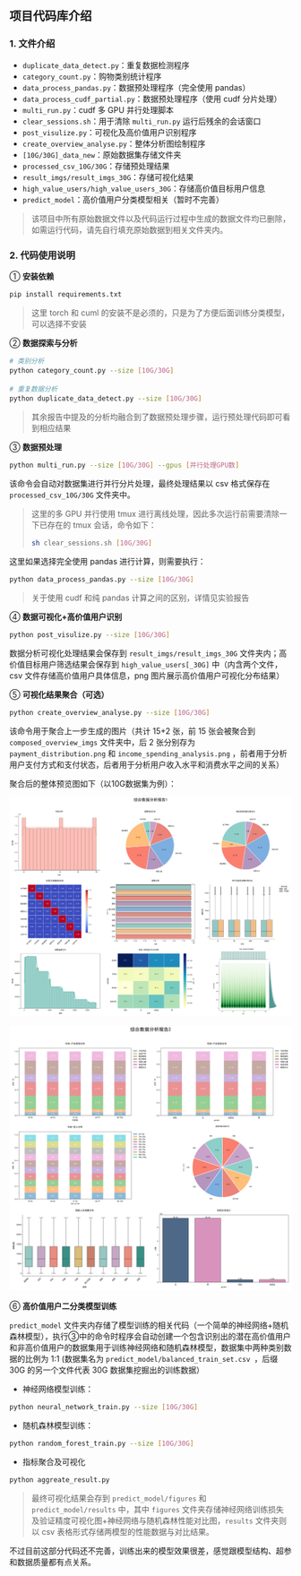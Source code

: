 ## 项目代码库介绍

### 1. 文件介绍

- `duplicate_data_detect.py`：重复数据检测程序
- `category_count.py`：购物类别统计程序
- `data_process_pandas.py`：数据预处理程序（完全使用 pandas）
- `data_process_cudf_partial.py`：数据预处理程序（使用 cudf 分片处理）
- `multi_run.py`：cudf 多 GPU 并行处理脚本
- `clear_sessions.sh`：用于清除 `multi_run.py` 运行后残余的会话窗口
- `post_visulize.py`：可视化及高价值用户识别程序
- `create_overview_analyse.py`：整体分析图绘制程序
- `[10G/30G]_data_new`：原始数据集存储文件夹
- `processed_csv_10G/30G`：存储预处理结果
- `result_imgs/result_imgs_30G`：存储可视化结果
- `high_value_users/high_value_users_30G`：存储高价值目标用户信息
- `predict_model`：高价值用户分类模型相关（暂时不完善）

> 该项目中所有原始数据文件以及代码运行过程中生成的数据文件均已删除，如需运行代码，请先自行填充原始数据到相关文件夹内。

### 2. 代码使用说明

① **安装依赖**

```bash
pip install requirements.txt
```

>这里 torch 和 cuml 的安装不是必须的，只是为了方便后面训练分类模型，可以选择不安装

② **数据探索与分析**

```bash
# 类别分析
python category_count.py --size [10G/30G]

# 重复数据分析
python duplicate_data_detect.py --size [10G/30G]
```

> 其余报告中提及的分析均融合到了数据预处理步骤，运行预处理代码即可看到相应结果

③ **数据预处理**

```bash
python multi_run.py --size [10G/30G] --gpus [并行处理GPU数]
```

该命令会自动对数据集进行并行分片处理，最终处理结果以 csv 格式保存在 `processed_csv_10G/30G` 文件夹中。

>  这里的多 GPU 并行使用 tmux 进行离线处理，因此多次运行前需要清除一下已存在的 tmux 会话，命令如下：
>
> ```bash
> sh clear_sessions.sh [10G/30G]
> ```

这里如果选择完全使用 pandas 进行计算，则需要执行：

```bash
python data_process_pandas.py --size [10G/30G]
```

> 关于使用 cudf 和纯 pandas 计算之间的区别，详情见实验报告

④ **数据可视化+高价值用户识别**

```bash
python post_visulize.py --size [10G/30G]
```

数据分析可视化处理结果会保存到 `result_imgs/result_imgs_30G` 文件夹内；高价值目标用户筛选结果会保存到 `high_value_users[_30G]` 中（内含两个文件，csv 文件存储高价值用户具体信息，png 图片展示高价值用户可视化分布结果）

⑤ **可视化结果聚合（可选）**

```bash
python create_overview_analyse.py --size [10G/30G]
```

该命令用于聚合上一步生成的图片（共计 15+2 张，前 15 张会被聚合到 `composed_overview_imgs` 文件夹中，后 2 张分别存为 `payment_distribution.png` 和 `income_spending_analysis.png` ，前者用于分析用户支付方式和支付状态，后者用于分析用户收入水平和消费水平之间的关系）

聚合后的整体预览图如下（以10G数据集为例）：

![综合分析图](composed_overview_imgs/overview_analysis1.png)



![综合分析图2](composed_overview_imgs/overview_analysis2.png)

⑥ **高价值用户二分类模型训练**

`predict_model` 文件夹内存储了模型训练的相关代码（一个简单的神经网络+随机森林模型），执行③中的命令时程序会自动创建一个包含识别出的潜在高价值用户和非高价值用户的数据集用于训练神经网络和随机森林模型，数据集中两种类别数据的比例为 1:1 (数据集名为  `predict_model/balanced_train_set.csv `，后缀 30G 的另一个文件代表 30G 数据集挖掘出的训练数据）

- 神经网络模型训练：

```bash
python neural_network_train.py --size [10G/30G]
```

- 随机森林模型训练：

```bash
python random_forest_train.py --size [10G/30G]
```

- 指标聚合及可视化

```bash
python aggreate_result.py
```

> 最终可视化结果会存到  `predict_model/figures`  和  `predict_model/results`  中，其中 `figures` 文件夹存储神经网络训练损失及验证精度可视化图+神经网络与随机森林性能对比图，`results` 文件夹则以 csv 表格形式存储两模型的性能数据与对比结果。

不过目前这部分代码还不完善，训练出来的模型效果很差，感觉跟模型结构、超参和数据质量都有点关系。
